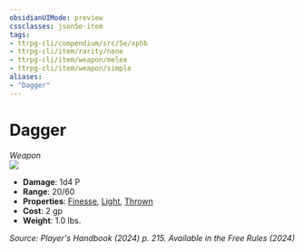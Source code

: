 ```yaml
---
obsidianUIMode: preview
cssclasses: json5e-item
tags:
- ttrpg-cli/compendium/src/5e/xphb
- ttrpg-cli/item/rarity/none
- ttrpg-cli/item/weapon/melee
- ttrpg-cli/item/weapon/simple
aliases: 
- "Dagger"
---
```

# Dagger
*Weapon*  
![](3-Mechanics/CLI/items/img/dagger.webp#right)

- **Damage**: 1d4 P
- **Range**: 20/60
- **Properties**: [Finesse](3-Mechanics/CLI/rules/item-properties.md#Finesse), [Light](3-Mechanics/CLI/rules/item-properties.md#Light), [Thrown](3-Mechanics/CLI/rules/item-properties.md#Thrown)
- **Cost**: 2 gp
- **Weight**: 1.0 lbs.

*Source: Player's Handbook (2024) p. 215. Available in the Free Rules (2024)*